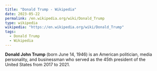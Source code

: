 ```yaml
---
title: "Donald Trump - Wikipedia"
date: 2023-05-22
permalink: /en.wikipedia.org/wiki/Donald_Trump
type: wikipedia
wikipedia: "https://en.wikipedia.org/wiki/Donald_Trump"
tags:
  - Donald Trump
  - Wikipedia
---
```

**Donald John Trump** (born June 14, 1946) is an American politician, media personality, and businessman who served as the 45th president of the United States from 2017 to 2021.